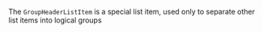 The `GroupHeaderListItem` is a special list item, used only to separate other list items into logical groups
